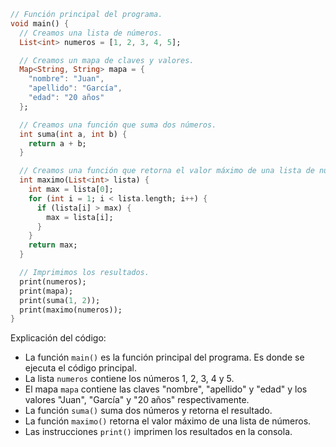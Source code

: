 ```dart
// Función principal del programa.
void main() {
  // Creamos una lista de números.
  List<int> numeros = [1, 2, 3, 4, 5];

  // Creamos un mapa de claves y valores.
  Map<String, String> mapa = {
    "nombre": "Juan",
    "apellido": "García",
    "edad": "20 años"
  };

  // Creamos una función que suma dos números.
  int suma(int a, int b) {
    return a + b;
  }

  // Creamos una función que retorna el valor máximo de una lista de números.
  int maximo(List<int> lista) {
    int max = lista[0];
    for (int i = 1; i < lista.length; i++) {
      if (lista[i] > max) {
        max = lista[i];
      }
    }
    return max;
  }

  // Imprimimos los resultados.
  print(numeros);
  print(mapa);
  print(suma(1, 2));
  print(maximo(numeros));
}
```

Explicación del código:

* La función `main()` es la función principal del programa. Es donde se ejecuta el código principal.
* La lista `numeros` contiene los números 1, 2, 3, 4 y 5.
* El mapa `mapa` contiene las claves "nombre", "apellido" y "edad" y los valores "Juan", "García" y "20 años" respectivamente.
* La función `suma()` suma dos números y retorna el resultado.
* La función `maximo()` retorna el valor máximo de una lista de números.
* Las instrucciones `print()` imprimen los resultados en la consola.